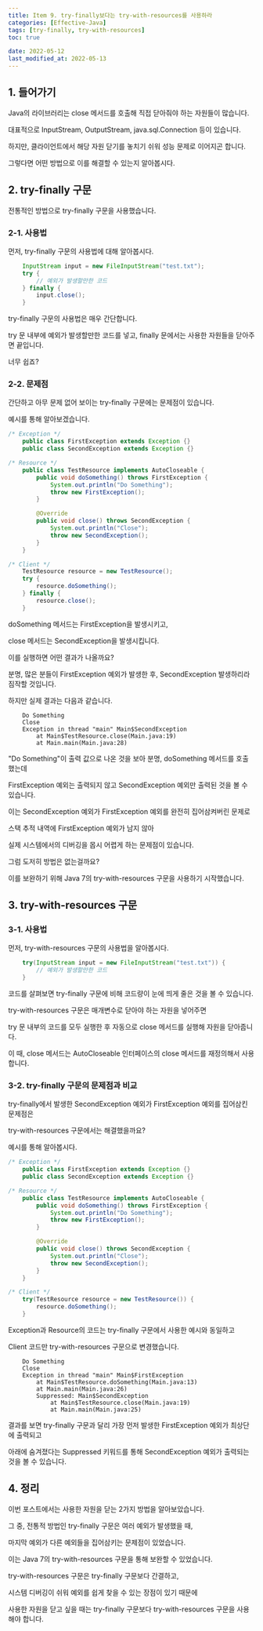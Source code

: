 ```yaml
---
title: Item 9. try-finally보다는 try-with-resources를 사용하라
categories: [Effective-Java]
tags: [try-finally, try-with-resources]
toc: true

date: 2022-05-12
last_modified_at: 2022-05-13
---
```


## 1. 들어가기

Java의 라이브러리는 close 메서드를 호출해 직접 닫아줘야 하는 자원들이 많습니다.

대표적으로 InputStream, OutputStream, java.sql.Connection 등이 있습니다.

하지만, 클라이언트에서 해당 자원 닫기를 놓치기 쉬워 성능 문제로 이어지곤 합니다.

그렇다면 어떤 방법으로 이를 해결할 수 있는지 알아봅시다.

## 2. try-finally 구문

전통적인 방법으로 try-finally 구문을 사용했습니다.

### 2-1. 사용법

먼저, try-finally 구문의 사용법에 대해 알아봅시다.

```java
    InputStream input = new FileInputStream("test.txt");
    try {
        // 예외가 발생할만한 코드
    } finally {
        input.close();
    }
```

try-finally 구문의 사용법은 매우 간단합니다.

try 문 내부에 예외가 발생할만한 코드를 넣고, finally 문에서는 사용한 자원들을 닫아주면 끝입니다.

너무 쉽죠?

### 2-2. 문제점

간단하고 아무 문제 없어 보이는 try-finally 구문에는 문제점이 있습니다.

예시를 통해 알아보겠습니다.

```java
/* Exception */
    public class FirstException extends Exception {}
    public class SecondException extends Exception {}

/* Resource */
    public class TestResource implements AutoCloseable {
        public void doSomething() throws FirstException {
            System.out.println("Do Something");
            throw new FirstException();
        }

        @Override
        public void close() throws SecondException {
            System.out.println("Close");
            throw new SecondException();
        }
    }

/* Client */
    TestResource resource = new TestResource();
    try {
        resource.doSomething();
    } finally {
        resource.close();
    }
```

doSomething 메서드는 FirstException을 발생시키고,

close 메서드는 SecondException을 발생시킵니다.

이를 실행하면 어떤 결과가 나올까요?

분명, 많은 분들이 FirstException 예외가 발생한 후, SecondException 발생하리라 짐작할 것입니다.

하지만 실제 결과는 다음과 같습니다.

```
    Do Something
    Close
    Exception in thread "main" Main$SecondException
        at Main$TestResource.close(Main.java:19)
        at Main.main(Main.java:28)
```

"Do Something"이 출력 값으로 나온 것을 보아 분명, doSomething 메서드를 호출했는데

FirstException 예외는 출력되지 않고 SecondException 예외만 출력된 것을 볼 수 있습니다.

이는 SecondException 예외가 FirstException 예외를 완전히 집어삼켜버린 문제로

스택 추적 내역에 FirstException 예외가 남지 않아

실제 시스템에서의 디버깅을 몹시 어렵게 하는 문제점이 있습니다.

그럼 도저히 방법은 없는걸까요?

이를 보완하기 위해 Java 7의 try-with-resources 구문을 사용하기 시작했습니다.

## 3. try-with-resources 구문

### 3-1. 사용법

먼저, try-with-resources 구문의 사용법을 알아봅시다.

```java
    try(InputStream input = new FileInputStream("test.txt")) {
        // 예외가 발생할만한 코드
    }
```

코드를 살펴보면 try-finally 구문에 비해 코드량이 눈에 띄게 줄은 것을 볼 수 있습니다.

try-with-resources 구문은 매개변수로 닫아야 하는 자원을 넣어주면

try 문 내부의 코드를 모두 실행한 후 자동으로 close 메서드를 실행해 자원을 닫아줍니다.

이 때, close 메서드는 AutoCloseable 인터페이스의 close 메서드를 재정의해서 사용합니다.

### 3-2. try-finally 구문의 문제점과 비교

try-finally에서 발생한 SecondException 예외가 FirstException 예외를 집어삼킨 문제점은

try-with-resources 구문에서는 해결했을까요?

예시를 통해 알아봅시다.

```java
/* Exception */
    public class FirstException extends Exception {}
    public class SecondException extends Exception {}

/* Resource */
    public class TestResource implements AutoCloseable {
        public void doSomething() throws FirstException {
            System.out.println("Do Something");
            throw new FirstException();
        }

        @Override
        public void close() throws SecondException {
            System.out.println("Close");
            throw new SecondException();
        }
    }

/* Client */
    try(TestResource resource = new TestResource()) {
        resource.doSomething();
    }
```

Exception과 Resource의 코드는 try-finally 구문에서 사용한 예시와 동일하고

Client 코드만 try-with-resources 구문으로 변경했습니다.

```
    Do Something
    Close
    Exception in thread "main" Main$FirstException
        at Main$TestResource.doSomething(Main.java:13)
        at Main.main(Main.java:26)
        Suppressed: Main$SecondException
            at Main$TestResource.close(Main.java:19)
            at Main.main(Main.java:25)
```

결과를 보면 try-finally 구문과 달리 가장 먼저 발생한 FirstException 예외가 최상단에 출력되고

아래에 숨겨졌다는 Suppressed 키워드를 통해 SecondException 예외가 출력되는 것을 볼 수 있습니다.

## 4. 정리

이번 포스트에서는 사용한 자원을 닫는 2가지 방법을 알아보았습니다.

그 중, 전통적 방법인 try-finally 구문은 여러 예외가 발생했을 때,

마지막 예외가 다른 예외들을 집어삼키는 문제점이 있었습니다.

이는 Java 7의 try-with-resources 구문을 통해 보완할 수 있었습니다.

try-with-resources 구문은 try-finally 구문보다 간결하고,

시스템 디버깅이 쉬워 예외를 쉽게 찾을 수 있는 장점이 있기 때문에

사용한 자원을 닫고 싶을 때는 try-finally 구문보다 try-with-resources 구문을 사용해야 합니다.